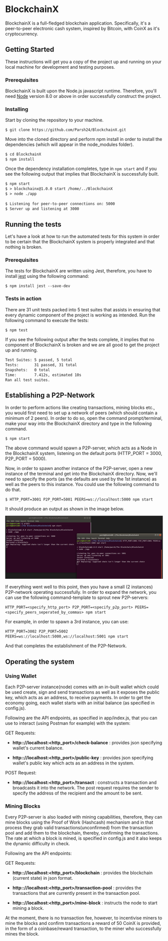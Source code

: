 # BlockchainX

BlockchainX is a full-fledged blockchain application. Specifically, it's a peer-to-peer electronic cash system, inspired by Bitcoin, with CoinX as it's cryptocurrency. 

## Getting Started

These instructions will get you a copy of the project up and running on your local machine for development and testing purposes. 

### Prerequisites

BlockchainX is built upon the Node.js javascript runtime. Therefore, you'll need [Node](https://nodejs.org/en/) version 8.0 or above in order successfully construct the project.  


### Installing

Start by cloning the repository to your machine.

```
$ git clone https://github.com/Parsh24/BlockchainX.git
```

Move into the cloned directory and perform npm install in order to install the dependencies (which will appear in the node_modules folder).

```
$ cd BlockchainX
$ npm install
```

Once the dependency installation completes, type in `npm start` and if you see the following output that implies that BlockchainX is successfully built.

```
$ npm start
$ > blockchainx@1.0.0 start /home/../BlockchainX
$ > node ./app

$ Listening for peer-to-peer connections on: 5000
$ Server up and listening at 3000

```

## Running the tests

Let's have a look at how to run the automated tests for this system in order to be certain that the BlockchainX system is properly integrated and that nothing is broken.

### Prerequisites

The tests for BlockchainX are written using Jest, therefore, you have to install [jest](https://www.npmjs.com/package/jest) using the following command: 

```
$ npm install jest --save-dev
```

### Tests in action

There are 31 unit tests packed into 5 test suites that assists in ensuring that every dynamic component of the project is working as intended. Run the following command to execute the tests:

```
$ npm test
```

If you see the following output after the tests complete, it implies that no component of BlockchainX is broken and we are all good to get the project up and running.

```
Test Suites: 5 passed, 5 total
Tests:       31 passed, 31 total
Snapshots:   0 total
Time:        7.412s, estimated 10s
Ran all test suites.
```

## Establishing a P2P-Network

In order to perform actions like creating transactions, mining blocks etc., you would first need to set up a network of peers (which should contain a minimum of 2 peers). In order to do so, open the command prompt/terminal, make your way into the BlockchainX directory and type in the following command.

```
$ npm start
```

The above command would spawn a P2P-server, which acts as a Node in the BlockchainX system, listening on the default ports (HTTP_PORT = 3000, P2P_PORT = 5000). 

Now, in order to spawn another instance of the P2P-server, open a new instance of the terminal and get into the BlockchainX directory. Now, we'll need to specify the ports (as the defaults are used by the 1st instance) as well as the peers to this instance. You could use the following command to do that.

```
$ HTTP_PORT=3001 P2P_PORT=5001 PEERS=ws://localhost:5000 npm start
```

It should produce an output as shown in the image below.

![](./images/PeerInstances.png)

If everything went well to this point, then you have a small (2 instances) P2P-network operating successfully. In order to expand the network, you can use the following command-template to sprout new P2P-servers:

```
HTTP_PORT=<specify_http_port> P2P_PORT=<specify_p2p_port> PEERS=<specify_peers_seperated_by_commas> npm start
```

For example, in order to spawn a 3rd instance, you can use:  
```
HTTP_PORT=3002 P2P_PORT=5002 PEERS=ws://localhost:5000,ws://localhost:5001 npm start
```

And that completes the establishment of the P2P-Network.

## Operating the system

### Using Wallet

Each P2P-server instance(node) comes with an in-built wallet which could be used create, sign and send transactions as well as it exposes the public key, which acts as an address, to receive payments. In order to get the economy going, each wallet starts with an initial balance (as specified in config.js).

Following are the API endpoints, as specified in app/index.js, that you can use to interact (using Postman for example) with the system:

GET Requests:

- **http&#58;://localhost:<http_port>/check-balance** : provides json specifying wallet's current balance.

- **http&#58;://localhost:<http_port>/public-key**    : provides json specifying wallet's public key which acts as an address in the system.

POST Request:

- **http&#58;://localhost:<http_port>/transact**      : constructs a transaction and broadcasts it into the network. The post request requires the sender to specify the address of the recipient and the amount to be sent.  

### Mining Blocks

Every P2P-server is also loaded with mining capabilities, therefore, they can mine blocks using the Proof of Work (Hashcash) mechanism and in that process they grab valid transactions(unconfirmed) from the transaction pool and add them to the blockchain, thereby, confirming the transactions. The rate at which a block is mined, is specified in config.js and it also keeps the dynamic difficulty in check. 

Following are the API endpoints:

GET Requests:

- **http&#58;://localhost:<http_port>/blockchain**       : provides the blockchain (current state) in json format.

- **http&#58;://localhost:<http_port>/transaction-pool** : provides the transactions that are currently present in the transaction pool.

- **http&#58;://localhost:<http_port>/mine-block**       : instructs the node to start mining a block.

At the moment, there is no transaction fee, however, to incentivise miners to mine the blocks and confirm transactions a reward of 50 CoinX is provided, in the form of a coinbase/reward transaction, to the miner who successfully mines the block.
